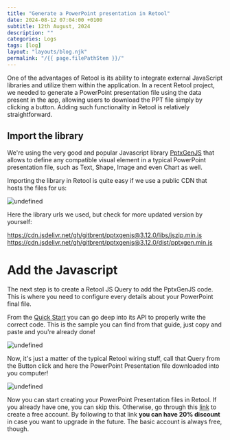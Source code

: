 ```yaml
---
title: "Generate a PowerPoint presentation in Retool"
date: 2024-08-12 07:04:00 +0100
subtitle: 12th August, 2024
description: ""
categories: Logs
tags: [log]
layout: "layouts/blog.njk"
permalink: "/{{ page.filePathStem }}/"
---
```


One of the advantages of Retool is its ability to integrate external JavaScript libraries and utilize them within the application. In a recent Retool project, we needed to generate a PowerPoint presentation file using the data present in the app, allowing users to download the PPT file simply by clicking a button. Adding such functionality in Retool is relatively straightforward.

## Import the library

We're using the very good and popular Javascript library [PptxGenJS](https://gitbrent.github.io/PptxGenJS/) that allows to define any compatible visual element in a typical PowerPoint presentation file, such as Text, Shape, Image and even Chart as well.

Importing the library in Retool is quite easy if we use a public CDN that hosts the files for us:

![undefined](https://cdn.cmsfly.com/64e6fad6d38a6d002002f842/screenshot-2024-04-27-at-10.32.18-UXcRa4.png)

Here the library urls we used, but check for more updated version by yourself:

https://cdn.jsdelivr.net/gh/gitbrent/pptxgenjs@3.12.0/libs/jszip.min.js https://cdn.jsdelivr.net/gh/gitbrent/pptxgenjs@3.12.0/dist/pptxgen.min.js

# Add the Javascript

The next step is to create a Retool JS Query to add the PptxGenJS code. This is where you need to configure every details about your PowerPoint final file. 

From the [Quick Start](https://gitbrent.github.io/PptxGenJS/docs/quick-start/) you can go deep into its API to properly write the correct code. This is the sample you can find from that guide, just copy and paste and you're already done!

![undefined](https://cdn.cmsfly.com/64e6fad6d38a6d002002f842/screenshot-2024-04-27-at-10.33.13-DQ1fTy.png)

Now, it's just a matter of the typical Retool wiring stuff, call that Query from the Button click and here the PowerPoint Presentation file downloaded into you computer!

![undefined](https://cdn.cmsfly.com/64e6fad6d38a6d002002f842/screenshot-2024-04-27-at-10.33.52--Tl-iW.png)

Now you can start creating your PowerPoint Presentation files in Retool. If you already have one, you can skip this. Otherwise, go through this [link](https://get.retool.com/c2blfe7c4kts) to create a free account. By following to that link **you can have 20% discount** in case you want to upgrade in the future. The basic account is always free, though.